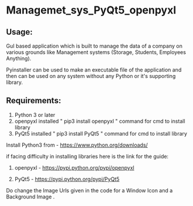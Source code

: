 # Managemet_sys_PyQt5_openpyxl

## Usage:

GuI based application which is built to manage the data of a company on various grounds like Management systems (Storage, Students, Employees Anything).

Pyinstaller can be used to make an executable file of the application and then can be used on any system without any Python or it's supporting library.

## Requirements:

1. Python 3 or later
2. openpyxl installed  " pip3 install openpyxl " command for cmd to install library
3. PyQt5 installed " pip3 install PyQt5 " command for cmd to install library

Install Python3 from - https://www.python.org/downloads/

if facing difficulty in installing libraries here is the link for the guide:

1. openpyxl - https://pypi.python.org/pypi/openpyxl

2. PyQt5 - https://pypi.python.org/pypi/PyQt5

Do change the Image Urls given in the code for a Window Icon and a Background Image .
